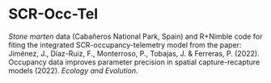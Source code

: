 # SCR-Occ-Tel
*Stone marten* data (Cabañeros National Park, Spain) and R+Nimble code for fiting the integrated SCR-occupancy-telemetry model from the paper: Jiménez, J., Díaz-Ruiz, F., Monterroso, P., Tobajas, J. & Ferreras, P. (2022). Occupancy data improves parameter precision in spatial capture-recapture models (2022).  *Ecology and Evolution*.
